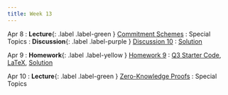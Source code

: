 ```yaml
---
title: Week 13
---
```


Apr 8
: **Lecture**{: .label .label-green } [Commitment Schemes](/assets/lecture_slides/lec19.pdf)
    : Special Topics
: **Discussion**{: .label .label-purple } [Discussion 10](/assets/discussion/disc10.pdf)
    : [Solution](/assets/discussion/disc10-sol.pdf)

Apr 9
: **Homework**{: .label .label-yellow } [Homework 9](/assets/homework/hw9.pdf)
    : [Q3 Starter Code](/assets/homework/hw9.zip), [LaTeX](/assets/homework/hw9.tex), [Solution](/assets/homework/hw9-sol.pdf)

Apr 10
: **Lecture**{: .label .label-green } [Zero-Knowledge Proofs](/assets/lecture_slides/lec20.pdf)
    : Special Topics
